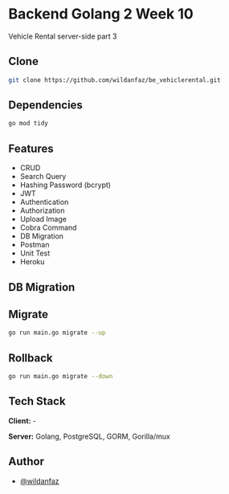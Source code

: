 # Backend Golang 2 Week 10

Vehicle Rental server-side part 3

## Clone

```bash
git clone https://github.com/wildanfaz/be_vehiclerental.git
```

## Dependencies

```bash
go mod tidy
```

## Features

- CRUD
- Search Query
- Hashing Password (bcrypt)
- JWT
- Authentication
- Authorization
- Upload Image
- Cobra Command
- DB Migration
- Postman
- Unit Test
- Heroku

## DB Migration

## Migrate

```bash
go run main.go migrate --up
```

## Rollback

```bash
go run main.go migrate --down
```

## Tech Stack

**Client:** -

**Server:** Golang, PostgreSQL, GORM, Gorilla/mux

## Author

- [@wildanfaz](https://www.github.com/wildanfaz)
